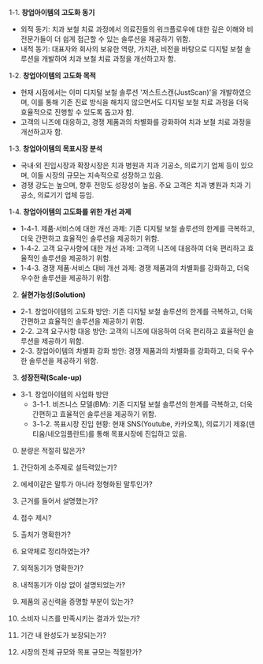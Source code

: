 1-1. **창업아이템의 고도화 동기**
- 외적 동기: 치과 보철 치료 과정에서 의료진들의 워크플로우에 대한 깊은 이해와 비전문가들이 더 쉽게 접근할 수 있는 솔루션을 제공하기 위함.
- 내적 동기: 대표자와 회사의 보유한 역량, 가치관, 비전을 바탕으로 디지털 보철 솔루션을 개발하여 치과 보철 치료 과정을 개선하고자 함.

1-2. **창업아이템의 고도화 목적**
- 현재 시점에서는 이미 디지털 보철 솔루션 '저스트스캔(JustScan)'을 개발하였으며, 이를 통해 기존 진료 방식을 해치지 않으면서도 디지털 보철 치료 과정을 더욱 효율적으로 진행할 수 있도록 돕고자 함.
- 고객의 니즈에 대응하고, 경쟁 제품과의 차별화를 강화하여 치과 보철 치료 과정을 개선하고자 함.

1-3. **창업아이템의 목표시장 분석**
- 국내·외 진입시장과 확장시장은 치과 병원과 치과 기공소, 의료기기 업체 등이 있으며, 이들 시장의 규모는 지속적으로 성장하고 있음.
- 경쟁 강도는 높으며, 향후 전망도 성장성이 높음. 주요 고객은 치과 병원과 치과 기공소, 의료기기 업체 등임.

1-4. **창업아이템의 고도화를 위한 개선 과제**
- 1-4-1. 제품·서비스에 대한 개선 과제: 기존 디지털 보철 솔루션의 한계를 극복하고, 더욱 간편하고 효율적인 솔루션을 제공하기 위함.
- 1-4-2. 고객 요구사항에 대한 개선 과제: 고객의 니즈에 대응하여 더욱 편리하고 효율적인 솔루션을 제공하기 위함.
- 1-4-3. 경쟁 제품·서비스 대비 개선 과제: 경쟁 제품과의 차별화를 강화하고, 더욱 우수한 솔루션을 제공하기 위함.

2. **실현가능성(Solution)**
- 2-1. 창업아이템의 고도화 방안: 기존 디지털 보철 솔루션의 한계를 극복하고, 더욱 간편하고 효율적인 솔루션을 제공하기 위함.
- 2-2. 고객 요구사항 대응 방안: 고객의 니즈에 대응하여 더욱 편리하고 효율적인 솔루션을 제공하기 위함.
- 2-3. 창업아이템의 차별화 강화 방안: 경쟁 제품과의 차별화를 강화하고, 더욱 우수한 솔루션을 제공하기 위함.

3. **성장전략(Scale-up)**
- 3-1. 창업아이템의 사업화 방안
  - 3-1-1. 비즈니스 모델(BM): 기존 디지털 보철 솔루션의 한계를 극복하고, 더욱 간편하고 효율적인 솔루션을 제공하기 위함.
  - 3-1-2. 목표시장 진입 현황: 현재 SNS(Youtube, 카카오톡), 의료기기 제휴(덴티움/네오임플란트)를 통해 목표시장에 진입하고 있음.

0. 분량은 적절히 많은가?
1. 간단하게 소주제로 설득력있는가?
2. 에세이같은 말투가 아니라 정형화된 말투인가?
3. 근거를 들어서 설명했는가?
4. 점수 제시?
5. 출처가 명확한가?
6. 요약체로 정리하였는가?

1. 외적동기가 명확한가?
2. 내적동기가 이상 없이 설명되었는가?
3. 제품의 공신력을 증명할 부분이 있는가?
4. 소비자 니즈를 만족시키는 결과가 있는가?
5. 기간 내 완성도가 보장되는가?
6. 시장의 전체 규모와 목표 규모는 적절한가?
